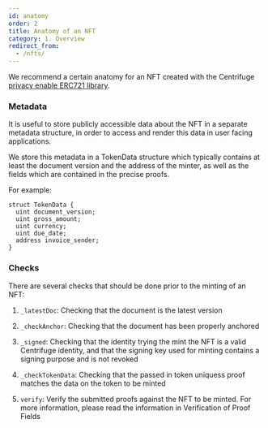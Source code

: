 ```yaml
---
id: anatomy
order: 2
title: Anatomy of an NFT
category: 1. Overview
redirect_from:
  - /nfts/
---
```


We recommend a certain anatomy for an NFT created with the Centrifuge [privacy enable ERC721 library](https://github.com/centrifuge/privacy-enabled-erc721/tree/develop).

### Metadata

It is useful to store publicly accessible data about the NFT in a separate metadata structure, in order to access and render this data in user facing applications. 

We store this metadata in a TokenData structure which typically contains at least the document version and the address of the minter, as well as the fields which are contained in the precise proofs.

For example:

```  
struct TokenData {
  uint document_version;
  uint gross_amount;
  uint currency;
  uint due_date;
  address invoice_sender;
}
  ```
  
### Checks

There are several checks that should be done prior to the minting of an NFT:

1. `_latestDoc`: Checking that the document is the latest version


2. `_checkAnchor`: Checking that the document has been properly anchored

3. `_signed`: Checking that the identity trying the mint the NFT is a valid Centrifuge identity, and that the signing key used for minting contains a signing purpose and is not revoked

4. `_checkTokenData`: Checking that the passed in token uniquess proof matches the data on the token to be minted

5. `verify`:  Verify the submitted proofs against the NFT to be minted. For more information, please read the information in Verification of Proof Fields